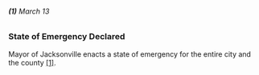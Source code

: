 ###### **(1)** March 13

### State of Emergency Declared

Mayor of Jacksonville enacts a state of emergency for the entire city and the county [[1]](https://www.jaxdailyrecord.com/article/covid-19-timeline-key-events-in-the-coronavirus-pandemic-in-northeast-florida).